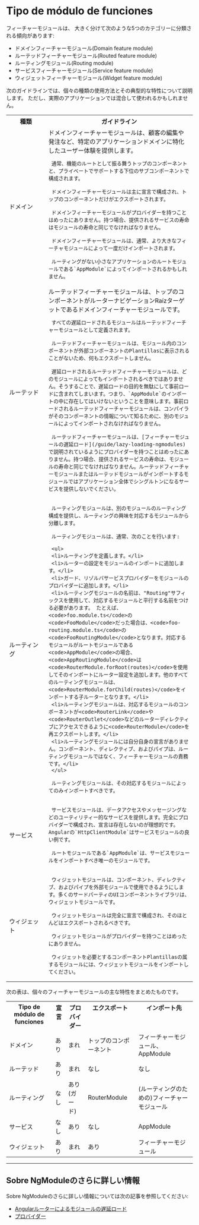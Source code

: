 # Tipo de módulo de funciones

フィーチャーモジュールは、
大きく分けて次のような5つのカテゴリーに分類される傾向があります:

* ドメインフィーチャーモジュール(Domain feature module)
* ルーテッドフィーチャーモジュール(Routed feature module)
* ルーティングモジュール(Routing module)
* サービスフィーチャーモジュール(Service feature module)
* ウィジェットフィーチャーモジュール(Widget feature module)

次のガイドラインでは、個々の種類の使用方法とその典型的な特性について説明します。
ただし、実際のアプリケーションでは混合して使われるかもしれません。

<table>

 <tr>
   <th style="vertical-align: top; min-width: 90px">
     種類
   </th>

   <th style="vertical-align: top">
     ガイドライン
   </th>
 </tr>

 <tr>
   <td>ドメイン</td>
   <td>
     ドメインフィーチャーモジュールは、顧客の編集や発注など、特定のアプリケーションドメインに特化したユーザー体験を提供します。

     通常、機能のルートとして振る舞うトップのコンポーネントと、プライベートでサポートする下位のサブコンポーネントで構成されます。

     ドメインフィーチャーモジュールは主に宣言で構成され、トップのコンポーネントだけがエクスポートされます。

     ドメインフィーチャーモジュールがプロバイダーを持つことはめったにありません。持つ場合、提供されるサービスの寿命はモジュールの寿命と同じでなければなりません。

     ドメインフィーチャーモジュールは、通常、より大きなフィーチャモジュールによって一度だけインポートされます。

     ルーティングがない小さなアプリケーションのルートモジュールである`AppModule`によってインポートされるかもしれません。
   </td>
 </tr>
 <tr>
   <td>ルーテッド</td>
   <td>
     ルーテッドフィーチャーモジュールは、トップのコンポーネントがルーターナビゲーションRaízターゲットであるドメインフィーチャーモジュールです。

     すべての遅延ロードされるモジュールはルーテッドフィーチャーモジュールとして定義されます。

     ルーテッドフィーチャーモジュールは、モジュール内のコンポーネントが外部コンポーネントのPlantillasに表示されることがないため、何もエクスポートしません。

     遅延ロードされるルーテッドフィーチャーモジュールは、どのモジュールによってもインポートされるべきではありません。そうすることで、遅延ロードの目的を無駄にして事前ロードに含まれてしまいます。つまり、`AppModule`のインポートの中に存在してはいけないということを意味します。事前ロードされるルーテッドフィーチャーモジュールは、コンパイラがそのコンポーネントの情報について知るために、別のモジュールによってインポートされなければなりません。

     ルーテッドフィーチャーモジュールは、[フィーチャーモジュールの遅延ロード](/guide/lazy-loading-ngmodules)で説明されているようにプロバイダーを持つことはめったにありません。持つ場合、提供されるサービスの寿命は、モジュールの寿命と同じでなければなりません。ルーテッドフィーチャーモジュールまたはルーテッドモジュールがインポートするモジュールではアプリケーション全体でシングルトンになるサービスを提供しないでください。
   </td>
 </tr>

 <tr>
   <td>ルーティング</td>
   <td>

     ルーティングモジュールは、別のモジュールのルーティング構成を提供し、ルーティングの興味を対応するモジュールから分離します。

     ルーティングモジュールは、通常、次のことを行います:

     <ul>
     <li>ルーティングを定義します。</li>
     <li>ルーターの設定をモジュールのインポートに追加します。</li>
     <li>ガード、リゾルバサービスプロバイダーをモジュールのプロバイダーに追加します。</li>
     <li>ルーティングモジュールの名前は、"Routing"サフィックスを使用して、対応するモジュールと平行する名前をつける必要があります。 たとえば、<code>foo.module.ts</code>の<code>FooModule</code>だった場合は、<code>foo-routing.module.ts</code>の<code>FooRoutingModule</code>となります。対応するモジュールがルートモジュールである<code>AppModule</code>の場合、<code>AppRoutingModule</code>は<code>RouterModule.forRoot(routes)</code>を使用してそのインポートにルーター設定を追加します。他のすべてのルーティングモジュールは、<code>RouterModule.forChild(routes)</code>をインポートする子ルーターとなります。</li>
     <li>ルーティングモジュールは、対応するモジュールのコンポーネントが<code>RouterLink</code>や<code>RouterOutlet</code>などのルーターディレクティブにアクセスできるように<code>RouterModule</code>を再エクスポートします。</li>
     <li>ルーティングモジュールには自分自身の宣言がありません。コンポーネント、ディレクティブ、およびパイプは、ルーティングモジュールではなく、フィーチャーモジュールの責務です。</li>
     </ul>

     ルーティングモジュールは、その対応するモジュールによってのみインポートすべきです。

   </td>
 </tr>

 <tr>
   <td>サービス</td>
   <td>

     サービスモジュールは、データアクセスやメッセージングなどのユーティリティー的なサービスを提供します。完全にプロバイダーで構成され、宣言は存在しないのが理想的です。 Angularの`HttpClientModule`はサービスモジュールの良い例です。

     ルートモジュールである`AppModule`は、サービスモジュールをインポートすべき唯一のモジュールです。

   </td>
 </tr>

 <tr>
   <td>ウィジェット</td>
   <td>

     ウィジェットモジュールは、コンポーネント、ディレクティブ、およびパイプを外部モジュールで使用できるようにします。多くのサードパーティのUIコンポーネントライブラリは、ウィジェットモジュールです。

     ウィジェットモジュールは完全に宣言で構成され、そのほとんどはエクスポートされるべきです。

     ウィジェットモジュールがプロバイダーを持つことはめったにありません。

     ウィジェットを必要とするコンポーネントPlantillasの属するモジュールには、ウィジェットモジュールをインポートしてください。

   </td>
 </tr>

</table>

次の表は、個々のフィーチャーモジュールの主な特性をまとめたものです。

<table>
 <tr>
   <th style="vertical-align: top">
     Tipo de módulo de funciones
   </th>

   <th style="vertical-align: top">
     宣言
   </th>

   <th style="vertical-align: top">
     プロバイダー
   </th>

   <th style="vertical-align: top">
     エクスポート
   </th>

   <th style="vertical-align: top">
     インポート先
   </th>
 </tr>

 <tr>
   <td>ドメイン</td>
   <td>あり</td>
   <td>まれ</td>
   <td>トップのコンポーネント</td>
   <td>フィーチャーモジュール、 AppModule</td>
 </tr>

 <tr>
   <td>ルーテッド</td>
   <td>あり</td>
   <td>まれ</td>
   <td>なし</td>
   <td>なし</td>
 </tr>

 <tr>
   <td>ルーティング</td>
   <td>なし</td>
   <td>あり (ガード)</td>
   <td>RouterModule</td>
   <td>(ルーティングのための)フィーチャーモジュール</td>
 </tr>

 <tr>
   <td>サービス</td>
   <td>なし</td>
   <td>あり</td>
   <td>なし</td>
   <td>AppModule</td>
 </tr>

 <tr>
   <td>ウィジェット</td>
   <td>あり</td>
   <td>まれ</td>
   <td>あり</td>
   <td>フィーチャーモジュール</td>
 </tr>
</table>

<hr />

## Sobre NgModuleのさらに詳しい情報

Sobre NgModuleのさらに詳しい情報については次の記事を参照してください:
* [Angularルーターによるモジュールの遅延ロード](guide/lazy-loading-ngmodules)
* [プロバイダー](guide/providers)
